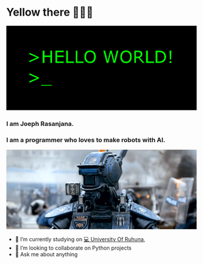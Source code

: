 # Yellow there 👋👋👋

![](https://github.com/JosephLahiru/JosephLahiru/blob/main/res/back2.gif)

### I am Joeph Rasanjana.
### I am a programmer who loves to make robots with AI.
![](https://github.com/JosephLahiru/JosephLahiru/blob/main/res/chappie.gif)

- 🔭 I’m currently studying on [💻 University Of Ruhuna](https://www.ruh.ac.lk/),
- 👯 I’m looking to collaborate on Python projects
- 💬 Ask me about anything
